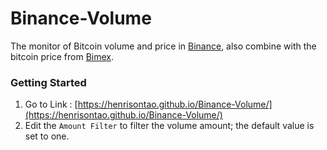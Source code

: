 # Binance-Volume
The monitor of  Bitcoin volume and price in [Binance](https://www.binance.com/tw/trade/BTC_USDT), also combine with the bitcoin price from [Bimex](https://www.bitmex.com/register/QCCkeH).

### Getting Started
1. Go to Link :  [https://henrisontao.github.io/Binance-Volume/](https://henrisontao.github.io/Binance-Volume/)
2. Edit the `Amount Filter` to filter the volume amount; the default value is set to one.